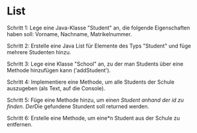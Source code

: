 # List
Schritt 1: Lege eine Java-Klasse "Student" an, die folgende Eigenschaften haben soll: Vorname, Nachname, Matrikelnummer.

Schritt 2: Erstelle eine Java List für Elemente des Typs "Student" und füge mehrere Studenten hinzu.

Schritt 3: Lege eine Klasse "School" an, zu der man Students über eine Methode hinzufügen kann ('addStudent').

Schritt 4: Implementiere eine Methode, um alle Students der Schule auszugeben (als Text, auf die Console).

Schritt 5: Füge eine Methode hinzu, um eine*n Student anhand der id zu finden. Der*Die gefundene Stundent soll returned werden.

Schritt 6: Erstelle eine Methode, um eine*n Student aus der Schule zu entfernen.
